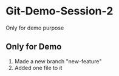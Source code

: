 # Git-Demo-Session-2

Only for demo purpose

## Only for Demo

1. Made a new branch "new-feature"
2. Added one file to it
